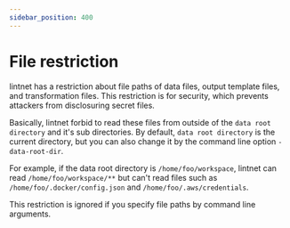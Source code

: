 ```yaml
---
sidebar_position: 400
---
```


# File restriction

lintnet has a restriction about file paths of data files, output template files, and transformation files.
This restriction is for security, which prevents attackers from disclosuring secret files.

Basically, lintnet forbid to read these files from outside of the `data root directory` and it's sub directories.
By default, `data root directory` is the current directory, but you can also change it by the command line option `-data-root-dir`.

For example, if the data root directory is `/home/foo/workspace`, lintnet can read `/home/foo/workspace/**` but can't read files such as `/home/foo/.docker/config.json` and `/home/foo/.aws/credentials`.

This restriction is ignored if you specify file paths by command line arguments.
